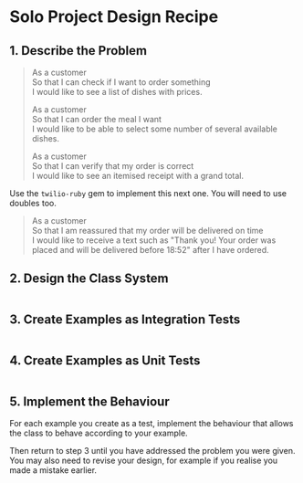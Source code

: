 # Solo Project Design Recipe

## 1. Describe the Problem
 
> As a customer  
> So that I can check if I want to order something  
> I would like to see a list of dishes with prices.
> 
> As a customer  
> So that I can order the meal I want  
> I would like to be able to select some number of several available dishes.
> 
> As a customer  
> So that I can verify that my order is correct  
> I would like to see an itemised receipt with a grand total.

Use the `twilio-ruby` gem to implement this next one. You will need to use
doubles too.

> As a customer  
> So that I am reassured that my order will be delivered on time  
> I would like to receive a text such as "Thank you! Your order was placed and
> will be delivered before 18:52" after I have ordered.


## 2. Design the Class System

```ruby


```
 
## 3. Create Examples as Integration Tests
 
```ruby

```
 
## 4. Create Examples as Unit Tests
 
```ruby


```
 
## 5. Implement the Behaviour
 
For each example you create as a test, implement the behaviour that allows the
class to behave according to your example.
 
Then return to step 3 until you have addressed the problem you were given. You
may also need to revise your design, for example if you realise you made a
mistake earlier.
